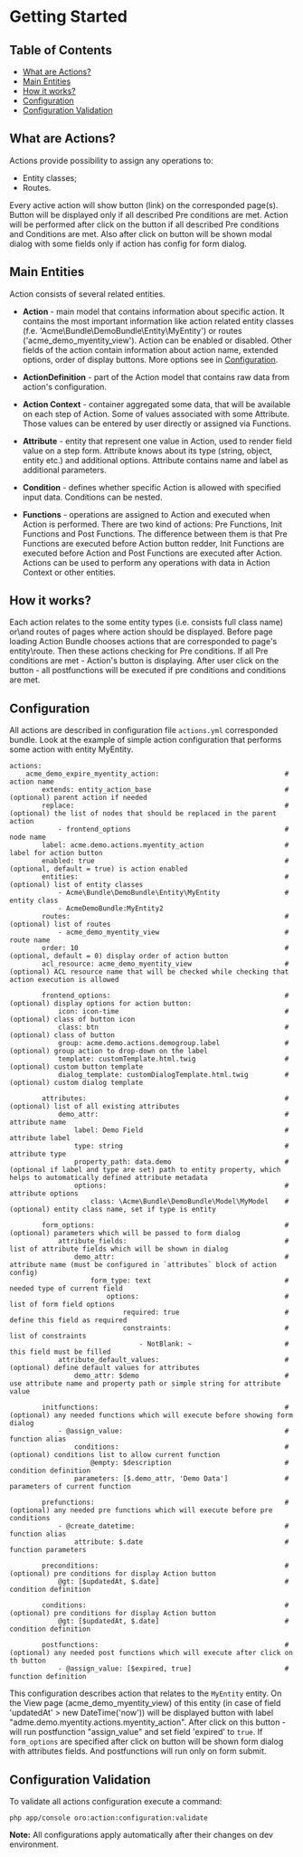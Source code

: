Getting Started
===============

Table of Contents
-----------------
 - [What are Actions?](#what-are-actions)
 - [Main Entities](#main-entities)
 - [How it works?](#how-it-works)
 - [Configuration](#configuration)
 - [Configuration Validation](#configuration-validation)

What are Actions?
-----------------

Actions provide possibility to assign any operations to:
 - Entity classes;
 - Routes.

Every active action will show button (link) on the corresponded page(s). Button will be displayed only if all described
Pre conditions are met. Action will be performed after click on the button if all described Pre conditions
and Conditions are met. Also after click on button will be shown modal dialog with some fields only if action has config
for form dialog.

Main Entities
-------------

Action consists of several related entities.

* **Action** - main model that contains information about specific action. It contains the most important
information like action related entity classes (f.e. 'Acme\Bundle\DemoBundle\Entity\MyEntity')
or routes ('acme_demo_myentity_view'). Action can be enabled or disabled.
Other fields of the action contain information about action name, extended options,
order of display buttons. More options see in [Configuration](#configuration).

* **ActionDefinition** - part of the Action model that contains raw data from action's configuration.

* **Action Context** - container aggregated some data, that will be available on each step of Action. Some of values
associated with some Attribute. Those values can be entered by user directly or assigned via Functions.

* **Attribute** - entity that represent one value in Action, used to render field value on a step form.
Attribute knows about its type (string, object, entity etc.) and additional options.
Attribute contains name and label as additional parameters.

* **Condition** - defines whether specific Action is allowed with specified input data. Conditions can be nested.

* **Functions** - operations are assigned to Action and executed when Action is performed.
There are two kind of actions: Pre Functions, Init Functions and Post Functions.
The difference between them is that Pre Functions are executed before Action button redder, Init Functions are executed
before Action and Post Functions are executed after Action.
Actions can be used to perform any operations with data in Action Context or other entities.

How it works?
-------------

Each action relates to the some entity types (i.e. consists full class name) or\and routes of pages
where action should be displayed. Before page loading Action Bundle chooses actions that
are corresponded to page's entity\route. Then these actions checking for Pre conditions.
If all Pre conditions are met - Action's button is displaying.
After user click on the button - all postfunctions will be executed if pre conditions and conditions are met.

Configuration
-------------

All actions are described in configuration file ``actions.yml`` corresponded bundle.
Look at the example of simple action configuration that performs some action with entity MyEntity.

```
actions:
    acme_demo_expire_myentity_action:                               # action name
        extends: entity_action_base                                 # (optional) parent action if needed
        replace:                                                    # (optional) the list of nodes that should be replaced in the parent action
            - frontend_options                                      # node name
        label: aсme.demo.actions.myentity_action                    # label for action button
        enabled: true                                               # (optional, default = true) is action enabled
        entities:                                                   # (optional) list of entity classes
            - Acme\Bundle\DemoBundle\Entity\MyEntity                # entity class
            - AcmeDemoBundle:MyEntity2
        routes:                                                     # (optional) list of routes
            - acme_demo_myentity_view                               # route name
        order: 10                                                   # (optional, default = 0) display order of action button
        acl_resource: acme_demo_myentity_view                       # (optional) ACL resource name that will be checked while checking that action execution is allowed

        frontend_options:                                           # (optional) display options for action button:
            icon: icon-time                                         # (optional) class of button icon
            class: btn                                              # (optional) class of button
            group: aсme.demo.actions.demogroup.label                # (optional) group action to drop-down on the label
            template: customTemplate.html.twig                      # (optional) custom button template
            dialog_template: customDialogTemplate.html.twig         # (optional) custom dialog template

        attributes:                                                 # (optional) list of all existing attributes
            demo_attr:                                              # attribute name
                label: Demo Field                                   # attribute label
                type: string                                        # attribute type
                property_path: data.demo                            # (optional if label and type are set) path to entity property, which helps to automatically defined attribute metadata
                options:                                            # attribute options
                    class: \Acme\Bundle\DemoBundle\Model\MyModel    # (optional) entity class name, set if type is entity

        form_options:                                               # (optional) parameters which will be passed to form dialog
            attribute_fields:                                       # list of attribute fields which will be shown in dialog
                demo_attr:                                          # attribute name (must be configured in `attributes` block of action config)
                    form_type: text                                 # needed type of current field
                        options:                                    # list of form field options
                            required: true                          # define this field as required
                            constraints:                            # list of constraints
                                - NotBlank: ~                       # this field must be filled
            attribute_default_values:                               # (optional) define default values for attributes
                demo_attr: $demo                                    # use attribute name and property path or simple string for attribute value

        initfunctions:                                              # (optional) any needed functions which will execute before showing form dialog
            - @assign_value:                                        # function alias
                conditions:                                         # (optional) conditions list to allow current function
                    @empty: $description                            # condition definition
                parameters: [$.demo_attr, 'Demo Data']              # parameters of current function

        prefunctions:                                               # (optional) any needed pre functions which will execute before pre conditions
            - @create_datetime:                                     # function alias
                attribute: $.date                                   # function parameters

        preconditions:                                              # (optional) pre conditions for display Action button
            @gt: [$updatedAt, $.date]                               # condition definition

        conditions:                                                 # (optional) pre conditions for display Action button
            @gt: [$updatedAt, $.date]                               # condition definition

        postfunctions:                                              # (optional) any needed post functions which will execute after click on th button
            - @assign_value: [$expired, true]                       # function definition
```

This configuration describes action that relates to the ``MyEntity`` entity. On the View page (acme_demo_myentity_view)
of this entity (in case of field 'updatedAt' > new DateTime('now')) will be displayed button with label
"adme.demo.myentity.actions.myentity_action". After click on this button - will run postfunction "assign_value" and set
field 'expired' to `true`.
If `form_options` are specified after click on button will be shown form dialog with attributes fields. And postfunctions
will run only on form submit.

Configuration Validation
------------------------

To validate all actions configuration execute a command:

```
php app/console oro:action:configuration:validate
```

**Note:** All configurations apply automatically after their changes on dev environment.
